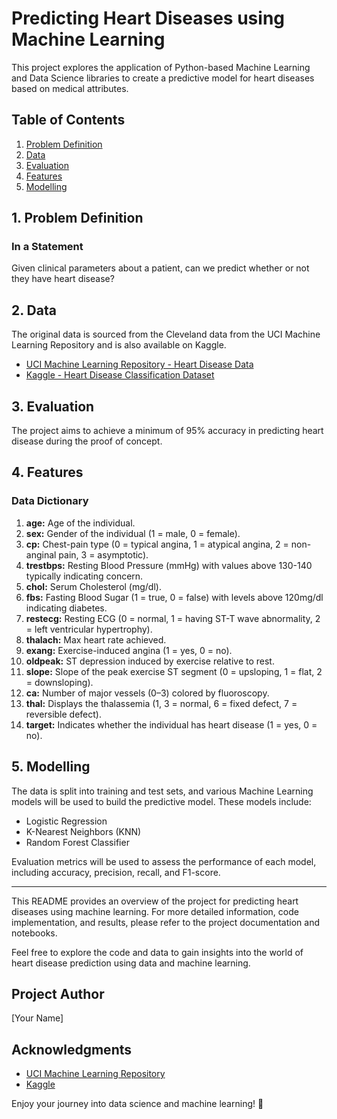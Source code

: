 # Predicting Heart Diseases using Machine Learning

This project explores the application of Python-based Machine Learning and Data Science libraries to create a predictive model for heart diseases based on medical attributes.

## Table of Contents
1. [Problem Definition](#1-problem-definition)
2. [Data](#2-data)
3. [Evaluation](#3-evaluation)
4. [Features](#4-features)
5. [Modelling](#5-modelling)

## 1. Problem Definition

### In a Statement

Given clinical parameters about a patient, can we predict whether or not they have heart disease?

## 2. Data

The original data is sourced from the Cleveland data from the UCI Machine Learning Repository and is also available on Kaggle.

- [UCI Machine Learning Repository - Heart Disease Data](https://archive.ics.uci.edu/ml/datasets/heart+Disease)
- [Kaggle - Heart Disease Classification Dataset](https://www.kaggle.com/datasets/sumaiyatasmeem/heart-disease-classification-dataset)

## 3. Evaluation

The project aims to achieve a minimum of 95% accuracy in predicting heart disease during the proof of concept.

## 4. Features

### Data Dictionary

1. **age:** Age of the individual.
2. **sex:** Gender of the individual (1 = male, 0 = female).
3. **cp:** Chest-pain type (0 = typical angina, 1 = atypical angina, 2 = non-anginal pain, 3 = asymptotic).
4. **trestbps:** Resting Blood Pressure (mmHg) with values above 130-140 typically indicating concern.
5. **chol:** Serum Cholesterol (mg/dl).
6. **fbs:** Fasting Blood Sugar (1 = true, 0 = false) with levels above 120mg/dl indicating diabetes.
7. **restecg:** Resting ECG (0 = normal, 1 = having ST-T wave abnormality, 2 = left ventricular hypertrophy).
8. **thalach:** Max heart rate achieved.
9. **exang:** Exercise-induced angina (1 = yes, 0 = no).
10. **oldpeak:** ST depression induced by exercise relative to rest.
11. **slope:** Slope of the peak exercise ST segment (0 = upsloping, 1 = flat, 2 = downsloping).
12. **ca:** Number of major vessels (0–3) colored by fluoroscopy.
13. **thal:** Displays the thalassemia (1, 3 = normal, 6 = fixed defect, 7 = reversible defect).
14. **target:** Indicates whether the individual has heart disease (1 = yes, 0 = no).

## 5. Modelling

The data is split into training and test sets, and various Machine Learning models will be used to build the predictive model. These models include:

- Logistic Regression
- K-Nearest Neighbors (KNN)
- Random Forest Classifier

Evaluation metrics will be used to assess the performance of each model, including accuracy, precision, recall, and F1-score.

---

This README provides an overview of the project for predicting heart diseases using machine learning. For more detailed information, code implementation, and results, please refer to the project documentation and notebooks.

Feel free to explore the code and data to gain insights into the world of heart disease prediction using data and machine learning.

## Project Author
[Your Name]

## Acknowledgments
- [UCI Machine Learning Repository](https://archive.ics.uci.edu/ml/datasets/heart+Disease)
- [Kaggle](https://www.kaggle.com/datasets/sumaiyatasmeem/heart-disease-classification-dataset)

Enjoy your journey into data science and machine learning! 🚀
